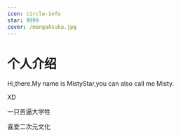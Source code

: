 ```yaml
---
icon: circle-info
star: 9999
cover: /mangaAsuka.jpg
---
```


# 个人介绍

Hi,there.My name is MistyStar,you can also call me Misty.

XD

一只苦逼大学牲

喜爱二次元文化

